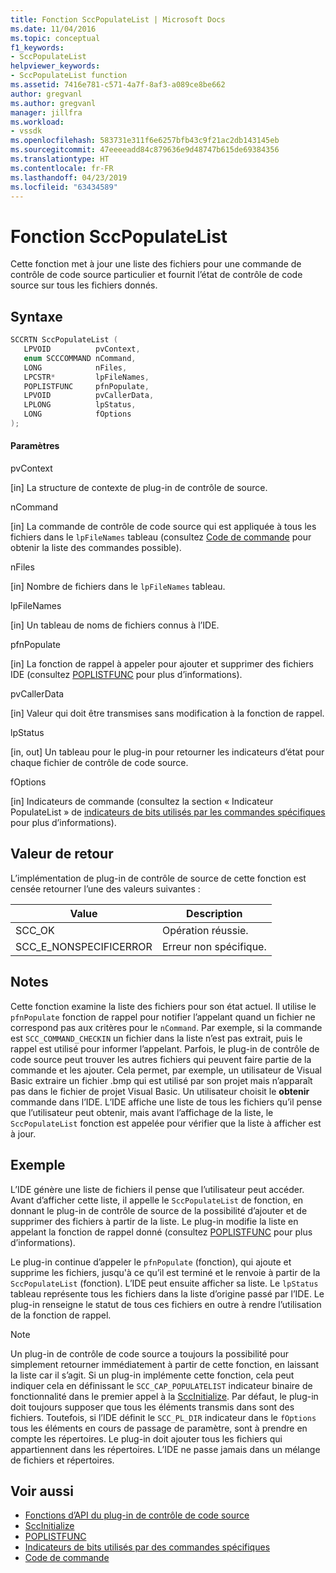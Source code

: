 ```yaml
---
title: Fonction SccPopulateList | Microsoft Docs
ms.date: 11/04/2016
ms.topic: conceptual
f1_keywords:
- SccPopulateList
helpviewer_keywords:
- SccPopulateList function
ms.assetid: 7416e781-c571-4a7f-8af3-a089ce8be662
author: gregvanl
ms.author: gregvanl
manager: jillfra
ms.workload:
- vssdk
ms.openlocfilehash: 583731e311f6e6257bfb43c9f21ac2db143145eb
ms.sourcegitcommit: 47eeeeadd84c879636e9d48747b615de69384356
ms.translationtype: HT
ms.contentlocale: fr-FR
ms.lasthandoff: 04/23/2019
ms.locfileid: "63434589"
---
```

# <a name="sccpopulatelist-function"></a>Fonction SccPopulateList
Cette fonction met à jour une liste des fichiers pour une commande de contrôle de code source particulier et fournit l’état de contrôle de code source sur tous les fichiers donnés.

## <a name="syntax"></a>Syntaxe

```cpp
SCCRTN SccPopulateList (
   LPVOID          pvContext,
   enum SCCCOMMAND nCommand,
   LONG            nFiles,
   LPCSTR*         lpFileNames,
   POPLISTFUNC     pfnPopulate,
   LPVOID          pvCallerData,
   LPLONG          lpStatus,
   LONG            fOptions
);
```

#### <a name="parameters"></a>Paramètres
 pvContext

[in] La structure de contexte de plug-in de contrôle de source.

 nCommand

[in] La commande de contrôle de code source qui est appliquée à tous les fichiers dans le `lpFileNames` tableau (consultez [Code de commande](../extensibility/command-code-enumerator.md) pour obtenir la liste des commandes possible).

 nFiles

[in] Nombre de fichiers dans le `lpFileNames` tableau.

 lpFileNames

[in] Un tableau de noms de fichiers connus à l’IDE.

 pfnPopulate

[in] La fonction de rappel à appeler pour ajouter et supprimer des fichiers IDE (consultez [POPLISTFUNC](../extensibility/poplistfunc.md) pour plus d’informations).

 pvCallerData

[in] Valeur qui doit être transmises sans modification à la fonction de rappel.

 lpStatus

[in, out] Un tableau pour le plug-in pour retourner les indicateurs d’état pour chaque fichier de contrôle de code source.

 fOptions

[in] Indicateurs de commande (consultez la section « Indicateur PopulateList » de [indicateurs de bits utilisés par les commandes spécifiques](../extensibility/bitflags-used-by-specific-commands.md) pour plus d’informations).

## <a name="return-value"></a>Valeur de retour
 L’implémentation de plug-in de contrôle de source de cette fonction est censée retourner l’une des valeurs suivantes :

|Value|Description|
|-----------|-----------------|
|SCC_OK|Opération réussie.|
|SCC_E_NONSPECIFICERROR|Erreur non spécifique.|

## <a name="remarks"></a>Notes
 Cette fonction examine la liste des fichiers pour son état actuel. Il utilise le `pfnPopulate` fonction de rappel pour notifier l’appelant quand un fichier ne correspond pas aux critères pour le `nCommand`. Par exemple, si la commande est `SCC_COMMAND_CHECKIN` un fichier dans la liste n’est pas extrait, puis le rappel est utilisé pour informer l’appelant. Parfois, le plug-in de contrôle de code source peut trouver les autres fichiers qui peuvent faire partie de la commande et les ajouter. Cela permet, par exemple, un utilisateur de Visual Basic extraire un fichier .bmp qui est utilisé par son projet mais n’apparaît pas dans le fichier de projet Visual Basic. Un utilisateur choisit le **obtenir** commande dans l’IDE. L’IDE affiche une liste de tous les fichiers qu’il pense que l’utilisateur peut obtenir, mais avant l’affichage de la liste, le `SccPopulateList` fonction est appelée pour vérifier que la liste à afficher est à jour.

## <a name="example"></a>Exemple
 L’IDE génère une liste de fichiers il pense que l’utilisateur peut accéder. Avant d’afficher cette liste, il appelle le `SccPopulateList` de fonction, en donnant le plug-in de contrôle de source de la possibilité d’ajouter et de supprimer des fichiers à partir de la liste. Le plug-in modifie la liste en appelant la fonction de rappel donné (consultez [POPLISTFUNC](../extensibility/poplistfunc.md) pour plus d’informations).

 Le plug-in continue d’appeler le `pfnPopulate` (fonction), qui ajoute et supprime les fichiers, jusqu'à ce qu’il est terminé et le renvoie à partir de la `SccPopulateList` (fonction). L’IDE peut ensuite afficher sa liste. Le `lpStatus` tableau représente tous les fichiers dans la liste d’origine passé par l’IDE. Le plug-in renseigne le statut de tous ces fichiers en outre à rendre l’utilisation de la fonction de rappel.

> [!NOTE]
> Un plug-in de contrôle de code source a toujours la possibilité pour simplement retourner immédiatement à partir de cette fonction, en laissant la liste car il s’agit. Si un plug-in implémente cette fonction, cela peut indiquer cela en définissant le `SCC_CAP_POPULATELIST` indicateur binaire de fonctionnalité dans le premier appel à la [SccInitialize](../extensibility/sccinitialize-function.md). Par défaut, le plug-in doit toujours supposer que tous les éléments transmis dans sont des fichiers. Toutefois, si l’IDE définit le `SCC_PL_DIR` indicateur dans le `fOptions` tous les éléments en cours de passage de paramètre, sont à prendre en compte les répertoires. Le plug-in doit ajouter tous les fichiers qui appartiennent dans les répertoires. L’IDE ne passe jamais dans un mélange de fichiers et répertoires.

## <a name="see-also"></a>Voir aussi
- [Fonctions d’API du plug-in de contrôle de code source](../extensibility/source-control-plug-in-api-functions.md)
- [SccInitialize](../extensibility/sccinitialize-function.md)
- [POPLISTFUNC](../extensibility/poplistfunc.md)
- [Indicateurs de bits utilisés par des commandes spécifiques](../extensibility/bitflags-used-by-specific-commands.md)
- [Code de commande](../extensibility/command-code-enumerator.md)